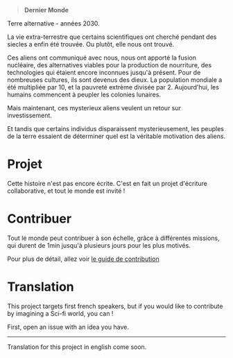 > **Dernier Monde**

Terre alternative - années 2030.

La vie extra-terrestre que certains scientifiques ont cherché pendant des siecles a enfin été trouvée.
Ou plutôt, elle nous ont trouvé.

Ces aliens ont communiqué avec nous, nous ont apporté la fusion nucléaire, des alternatives viables pour la production de nourriture, des technologies qui étaient encore inconnues jusqu'à présent.
Pour de nombreuses cultures, ils sont devenus des dieux.
La population mondiale a été multipliée par 10, et la pauvreté extrème divisée par 2.
Aujourd'hui, les humains commencent à peupler les colonies lunaires.

Mais maintenant, ces mysterieux aliens veulent un retour sur investissement.

Et tandis que certains individus disparaissent mysterieusement, les peuples de la terre essaient de déterminer quel est la véritable motivation des aliens.

# Projet

Cette histoire n'est pas encore écrite.
C'est en fait un projet d'écriture collaborative, et tout le monde est invité !

# Contribuer

Tout le monde peut contribuer à son échelle, grâce à différentes missions, qui durent de 1min jusqu'à plusieurs jours pour les plus motivés.

Pour plus de détail, allez voir [le guide de contribution](CONTRIBUTING.md)

# Translation

This project targets first french speakers, but if you would like to contribute by imagining a Sci-fi world, you can !

First, open an issue with an idea you have.

---

Translation for this project in english come soon.
